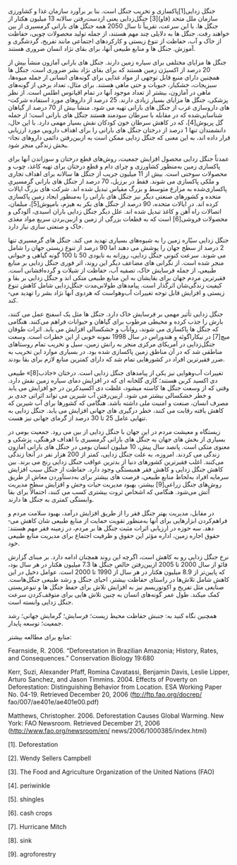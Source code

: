   جنگل­ زدایی[1]پاکسازی و تخریب جنگل است. بنا بر برآورد سازمان غذا و کشاورزی سازمان ملل متحد (فاو)[3] جنگل‌زدایی یعنی از‌دست‌رفتن سالانه 13 میلیون هکتار از جنگل­ ها. با این سرعت، تقریباً تا سال 2050 همه جنگل ­های بارانی گرمسیری از بین خواهند رفت. جنگل ­ها به دلایلی چند مهم هستند، از جمله تولید محصولات چوبی، حفاظت از خاک و آب، حفاظت از تنوع زیستی و کارکردهای اجتماعی مانند تفریح، گردشگری و آموزش. جنگل­ ها و منابع طبیعی آنها، برای بقای نژاد انسان ضروری هستند.

جنگل ­ها مزایای مختلفی برای سیاره زمین دارند. جنگل­ های بارانی آمازون منشأ بیش از 20 درصد از اکسیژن زمین هستند که برای بقای نژاد بشر ضروری است. جنگل ­ها همچنین دارای منبع قابل توجهی از مواد غذایی برای گونه‌های انسانی از جمله میوه‌ها، سبزیجات، خشکبار، حبوبات و حتی ماهی هستند. برای مثال، تعداد برخی از گونه‌های ماهی در آمازون، بیشتر از تعداد موجود آنها در تمام اقیانوس اطلس است. از نظر پزشکی، جنگل ­ها مزایای بسیار زیادی دارند. 25 درصد از داروهای مورد استفاده شرکت­ های داروسازی غرب از جنگل­ های بارانی تهیه می­ شود. منشأ بیش از 70 درصد از گیاهان شناسایی‌شده که در مقابله با سرطان سودمند هستند جنگل­ های بارانی است؛ از جمله گل پریوش[4]، که در کاهش سرطان خون کودکان نقش بسیار مهمی دارد. با این حال، دانشمندان تنها 1 درصد از درختان جنگل­ های بارانی را برای اهداف دارویی مورد ارزیابی قرار داده ­اند، به این معنی که جنگل­ زدایی ممکن است به ازبین‌رفتن دائمی داروهای نجات­بخش زندگی منجر شود.

عمدتاً جنگل­ زدایی محصول افزایش جمعیت، روش‌های قطع درختان و سوزاندن آنها برای پاکسازی زمین به‌منظور کشاورزی و چرای دام و قطع درختان برای تهیه کاغذ، چوب و محصولات سوختی است. بیش از 11 میلیون جریب از جنگل­ ها سالانه برای اهداف تجاری و ملکی پاکسازی می­ شوند. فقط در برزیل، 70 درصد از جنگل ­های بارانی گرمسیریِ پاکسازی‌شده به مزارع متوسط و بزرگ­ مقیاس تبدیل شده­ اند. شرکت­ های بزرگ ایالات متحده و کشورهای صنعتی دیگر نیز جنگل­ های بارانی را به‌منظور ایجاد زمین پاکسازی کرده ­اند. در ایالات متحده، 90 درصد از جنگل­ های بکر به هیزم، بامپوش[5]، مبلمان، اتصالات راه ­آهن و کاغذ تبدیل شده ­اند. علل دیگر جنگل ­زدایی باران اسیدی، آلودگی و محصولات فروشی[6] است که به قطعات بزرگی از زمین و ازبین‌بردن سریع مواد مغذی خاک و صنعتی­ سازی نیاز دارد.

جنگل ­زدایی سیّاره زمین را به شیوه‌های بسیاری تهدید می­ کند. جنگل­ های گرمسیری تنها 2 درصد از سطح جهان را پوشش می­ دهند اما 90 درصد از تنوع زیستی جهان را شامل می ­شوند. سرعت کنونی جنگل­ زدایی، روزانه به نابودی 50 تا 100 گونه­ گیاهی و حیوانی منجر شده است. از نگرانی­ های مضاعف دیگر این روند، اثر فوری جنگل­ زدایی بر منابع طبیعی، از جمله فرسایش خاک، تصفیه آب، حفاظت از شیلات و گرده‌افشانی است. فقیرترین مردم جهان برای بقایشان به این منابع طبیعی متکی ­اند و جنگل ­زدایی بر بقا و کیفیت زندگی‌شان اثرگذار است. پیامدهای طولانی‌مدت جنگل‌زدایی شامل کاهش تنوع زیستی و افزایش قابل توجه تغییرات آب‌و‌هواست که هردوی آنها نژاد بشر را تهدید می­ کند.

جنگل ­زدایی تأثیر مهمی بر فرسایش خاک دارد. جنگل­ ها مثل یک اسفنج عمل می ­کنند، بارش را جذب کرده و محیطی مرطوب برای گیاهان و حیوانات فراهم می‌کنند. هنگامی که جنگل­ ها پاکسازی می ­شوند، روان­آب و خشکسالی افزایش می­ یابد. اثرات طوفان میچ[7] در نیکاراگوئه و هندوراس در سال 1998 نمونه خوبی از این خطرات است. وسعت جنگل‌زدایی در آمریکای مرکزی منجر به رانش زمین، سیل و تخریب تمام روستاهای مناطقی شد که در آن مناطق زمین پاکسازی شده بود. در بسیاری موارد این تخریب به ضرر فقیرترین افراد در کشورهایی تمام شد که دارای کمترین منابع لازم برای بقا بودند.

تغییرات آب‌وهوایی نیز یکی از پیامدهای جنگل­ زدایی است. درختان «جاذب[8]» طبیعی دی اکسید کربن هستند؛ گازی گلخانه ­ای که در افزایش دمای سیاره­ زمین نقش دارد. وقتی که از وسعت جنگل­ ها کاسته می­شود، غلظت دی اکسیدکربن در جو افزایش می ­یابد و خطر خشکسالی بیشتر می­ شود. از‌بین‌رفتن آب شیرین می ­تواند اثراتی جدی بر مصرف انسان، صنعت و امنیت ملی داشته باشد. هنگامی که کشورها برای آب شیرین که کاهش یافته رقابت می­ کنند، خطر درگیری­ های جهانی افزایش می­ یابد. جنگل ­زدایی به تنهایی عامل 25 تا 30 درصد از گرمای جهانی نیز هست.

 زیستگاه و معیشت مردم در این جهان با جنگل­ زدایی از بین می رود. جمعیت بومی در بسیاری از بخش­ های جهان به جنگل­ های بارانی گرمسیری با اهداف فرهنگی، پزشکی و معنوی متکی است. پانصد سال پیش، 10 میلیون انسان بومی در جنگل­ های بارانی آمازون زندگی می­ کردند. امروزه، به علت جنگل­ زدایی، کمتر از 200 هزار نفر در آنجا زندگی می‌کنند. اغلب فقیرترین کشورهای دنیا از بدترین عواقب جنگل ­زدایی رنج می­ برند. بین کاهش جنگل­ زدایی و کاهش فقر همبستگی وجود دارد. حفاظت از جنگل سبب افزایش سرمایه افراد به‌لحاظ منابع طبیعی، فرصت­ های بیشتر برای به‌دست­آوردن معاش از طریق روش‌های جنگل ­زراعی[9] بیشتر، بهبود مدیریت حیات وحش و افزایش سطح مدیریت آتش می‌شود. هنگامی که اشخاص ثروت بیشتری کسب می ­کنند، احتمالاً برای بقا وابستگی کمتری به جنگل­ ها دارند.

در مقابل، مدیریت بهتر جنگل فقر را از طریق افزایش درآمد، بهبود سلامت مردم و فراهم‌کردن ابزارهایی برای آنها به‌منظور تقویت حمایت از منابع طبیعی ­شان کاهش می­ دهد. سه حوزه در ارزیابی اثرات مثبت جنگل ­ها بر مردم، در زمینه فقر مهم هستند: حقوق اجاره زمین، اداره مؤثر این حقوق و ظرفیت اجتماع برای مدیریت منابع طبیعی خود.

نرخ جنگل ­زدایی رو به کاهش است، اگرچه این روند همچنان ادامه دارد. بر مبنای گزارش فائو از سال 2000 تا 2005 از‌بین‌رفتن خالص جنگل­ ها 7.3 میلیون هکتار در هر سال بود، که پایین‌تر از 8.9 میلیون هکتار در هر سال از 1990 تا 2000 است. عوامل دخیل در این کاهش شامل تلاش‌ها در راستای حفاظت بیشتر، احیای جنگل و رشد طبیعی جنگل‌هاست. صنایعی مثل تفریح و اکوتوریسم نیز به افزایش تلاش برای حفظ جنگل­ ها و تنوع­زیستی کمک می­کند. طول عمر گونه‌های انسان به چنین تلاش­ هایی برای متوقف‌کردن سرعت جنگل ­زدایی وابسته است.

همچنین نگاه کنید به: جنبش حفاظت محیط زیست؛ فرسایش؛ گرمایش جهانی؛ رشد جمعیت؛ توسعه پایدار.

منابع برای مطالعه بیشتر:

Fearnside, R. 2006. “Deforestation in Brazilian Amazonia; History, Rates, and Consequences.” Conservation Biology 19:680

Kerr, Suzi, Alexander Pfaff, Romina Cavatassi, Benjamin Davis, Leslie Lipper, Arturo Sanchez, and Jason Timmins. 2004. Effects of Poverty on Deforestation: Distinguishing Behavior from Location. ESA Working Paper No. 04-19. Retrieved December 20, 2006 (ftp://ftp.fao.org/docrep/ fao/007/ae401e/ae401e00.pdf) 

Matthews, Christopher. 2006. Deforestation Causes Global Warming. New York: FAO Newsroom. Retrieved December 21, 2006 (http://www.fao.org/newsroom/en/ news/2006/1000385/index.html) 

[1]. Deforestation

[2]. Wendy Sellers Campbell

[3]. The Food and Agriculture Organization of the United Nations (FAO)

[4]. periwinkle

[5]. shingles

[6]. cash crops

[7]. Hurricane Mitch

[8]. sink

[9]. agroforestry

 

 

 

 